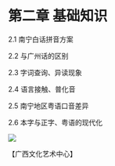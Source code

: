 # 第二章 基础知识

2.1 南宁白话拼音方案

2.2 与广州话的区别

2.3 字词查询、异读现象

2.4 语言接触、普化音

2.5 南宁地区粤语口音差异

2.6 本字与正字、粤语的现代化

![](https://wx1.sinaimg.cn/large/69144085ly1g8d4xflodaj215o0q47u0.jpg)

【广西文化艺术中心】